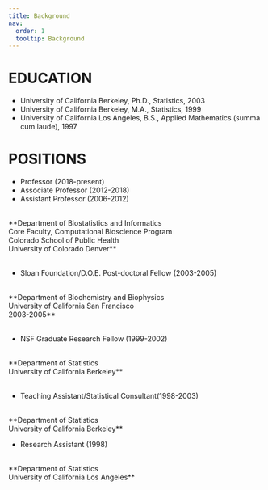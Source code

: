 ```yaml
---
title: Background
nav:
  order: 1
  tooltip: Background
---
```


# EDUCATION 

+ University of California Berkeley, Ph.D., Statistics, 2003
+ University of California Berkeley, M.A., Statistics, 1999
+ University of California Los Angeles, B.S., Applied Mathematics (summa cum laude), 1997


# POSITIONS

+ Professor (2018-present) 
+ Associate Professor (2012-2018)
+ Assistant Professor (2006-2012)
<br>
**Department of Biostatistics and Informatics <br>
Core Faculty, Computational Bioscience Program<br>
Colorado School of Public Health<br>
University of Colorado Denver**	
<br>
<br>

+ Sloan Foundation/D.O.E. Post-doctoral Fellow (2003-2005)
<br>
**Department of Biochemistry and Biophysics<br>
University of California San Francisco	<br>
2003-2005**
<br>
<br>

+ NSF Graduate Research Fellow (1999-2002)
<br>
**Department of Statistics<br>
University of California Berkeley**	
<br>
<br>

+ Teaching Assistant/Statistical Consultant(1998-2003)
<br>
**Department of Statistics<br>
University of California Berkeley**	

+ Research Assistant (1998)
<br>
**Department of Statistics<br>
University of California Los Angeles** 
